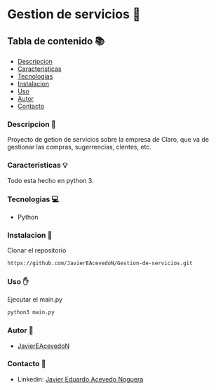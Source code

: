 # Gestion de servicios 🚀
## Tabla de contenido 📚
- [Descripcion](#descripcion)
- [Caracteristicas](#caracteristicas)
- [Tecnologias](#tecnologias)
- [Instalacion](#instalacion)
- [Uso](#uso)
- [Autor](#autor)
- [Contacto](#contacto)
<h3 id="descripcion">Descripcion 📖</h3>

Proyecto de getion de servicios sobre la empresa de Claro, que va de gestionar las compras, sugerrencias, clentes, etc.
<h3 id="caracteristicas">Caracteristicas 💡</h3>

Todo esta hecho en python 3.
<h3 id="tecnologias">Tecnologias 💻</h3>

- Python
<h3 id="instalacion">Instalacion 💾</h3>

Clonar el repositorio
```sh
https://github.com/JavierEAcevedoN/Gestion-de-servicios.git
```
<h3 id="uso">Uso ✋</h3>

Ejecutar el main.py
```sh
python3 main.py
```
<h3 id="autor">Autor 👤</h3>

- [JavierEAcevedoN](https://github.com/JavierEAcevedoN)
<h3 id="contacto">Contacto 📱</h3>

- Linkedin: [Javier Eduardo Acevedo Noguera](https://www.linkedin.com/in/javier-eduardo-acevedo-noguera)
